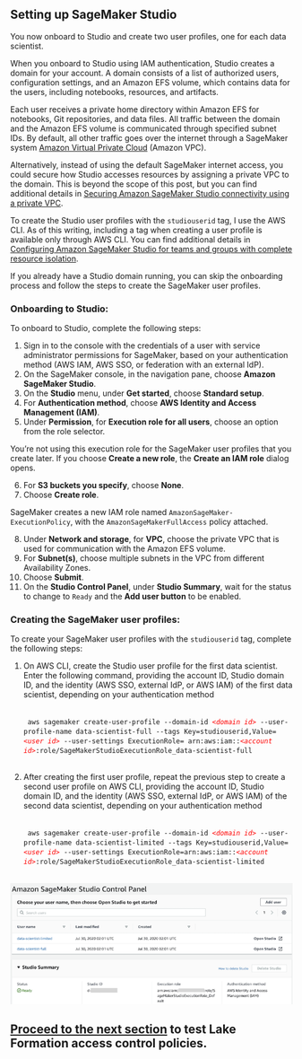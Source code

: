 ## Setting up SageMaker Studio

You now onboard to Studio and create two user profiles, one for each data scientist.

When you onboard to Studio using IAM authentication, Studio creates a domain for your account. A domain consists of a list of authorized users, configuration settings, and an Amazon EFS volume, which contains data for the users, including notebooks, resources, and artifacts.

Each user receives a private home directory within Amazon EFS for notebooks, Git repositories, and data files. All traffic between the domain and the Amazon EFS volume is communicated through specified subnet IDs. By default, all other traffic goes over the internet through a SageMaker system [Amazon Virtual Private Cloud](https://aws.amazon.com/vpc/) (Amazon VPC).

Alternatively, instead of using the default SageMaker internet access, you could secure how Studio accesses resources by assigning a private VPC to the domain. This is beyond the scope of this post, but you can find additional details in [Securing Amazon SageMaker Studio connectivity using a private VPC](https://aws.amazon.com/blogs/machine-learning/securing-amazon-sagemaker-studio-connectivity-using-a-private-vpc/).

To create the Studio user profiles with the `studiouserid` tag, I use the AWS CLI. As of this writing, including a tag when creating a user profile is available only through AWS CLI. You can find additional details in [Configuring Amazon SageMaker Studio for teams and groups with complete resource isolation](https://aws.amazon.com/blogs/machine-learning/configuring-amazon-sagemaker-studio-for-teams-and-groups-with-complete-resource-isolation/).

If you already have a Studio domain running, you can skip the onboarding process and follow the steps to create the SageMaker user profiles.

### Onboarding to Studio:

To onboard to Studio, complete the following steps:

1. Sign in to the console with the credentials of a user with service administrator permissions for SageMaker, based on your authentication method (AWS IAM, AWS SSO, or federation with an external IdP).
2. On the SageMaker console, in the navigation pane, choose **Amazon SageMaker Studio**.
3. On the **Studio** menu, under **Get started**, choose **Standard setup**.
4. For **Authentication method**, choose **AWS Identity and Access Management (IAM)**.
5. Under **Permission**, for **Execution role for all users**, choose an option from the role selector.

You’re not using this execution role for the SageMaker user profiles that you create later. If you choose **Create a new role**, the **Create an IAM role** dialog opens.

6. For **S3 buckets you specify**, choose **None**.
7. Choose **Create role**.

SageMaker creates a new IAM role named `AmazonSageMaker-ExecutionPolicy`, with the `AmazonSageMakerFullAccess` policy attached.

8. Under **Network and storage**, for **VPC**, choose the private VPC that is used for communication with the Amazon EFS volume.
9. For **Subnet(s)**, choose multiple subnets in the VPC from different Availability Zones.
10. Choose **Submit**.
11. On the **Studio Control Panel**, under **Studio Summary**, wait for the status to change to `Ready` and the **Add user button** to be enabled.

###  Creating the SageMaker user profiles:

To create your SageMaker user profiles with the `studiouserid` tag, complete the following steps:

1. On AWS CLI, create the Studio user profile for the first data scientist. Enter the following command, providing the account ID, Studio domain ID, and the identity (AWS SSO, external IdP, or AWS IAM) of the first data scientist, depending on your authentication method

	<code>
	aws sagemaker create-user-profile --domain-id <span style="color: #ff0000"><em>&lt;domain id&gt;</em></span> --user-profile-name data-scientist-full --tags Key=studiouserid,Value=<span style="color: #ff0000"><em>&lt;user id&gt;</em></span> --user-settings ExecutionRole= arn:aws:iam::<span style="color: #ff0000"><em>&lt;account id&gt;</em></span>:role/SageMakerStudioExecutionRole_data-scientist-full
	</code>

2. After creating the first user profile, repeat the previous step to create a second user profile on AWS CLI, providing the account ID, Studio domain ID, and the identity (AWS SSO, external IdP, or AWS IAM) of the second data scientist, depending on your authentication method

	<code>
	aws sagemaker create-user-profile --domain-id <span style="color: #ff0000"><em>&lt;domain id&gt;</em></span> --user-profile-name data-scientist-limited --tags Key=studiouserid,Value=<span style="color: #ff0000"><em>&lt;user id&gt;</em></span> --user-settings ExecutionRole=arn:aws:iam::<span style="color: #ff0000"><em>&lt;account id&gt;</em></span>:role/SageMakerStudioExecutionRole_data-scientist-limited
	</code>

<p align="center">
	<img src="./images/4SageMakerStudioDomain.png" />
</p>

## [Proceed to the next section](./05_Test_Lake_Formation_Access_Control_Policies.md) to test Lake Formation access control policies.

